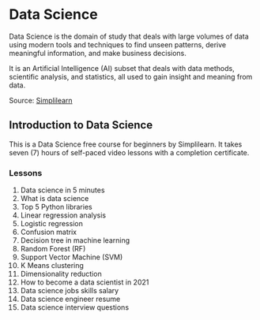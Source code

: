 # Data Science
Data Science is the domain of study that deals with large volumes of data using modern tools and techniques to find unseen patterns, derive meaningful information, and make business decisions.

It is an Artificial Intelligence (AI) subset that deals with data methods, scientific analysis, and statistics, all used to gain insight and meaning from data.

Source: [Simplilearn](https://www.simplilearn.com/tutorials/data-science-tutorial/what-is-data-science#difference_between_business_intelligence_and_data_science)

## Introduction to Data Science
This is a Data Science free course for beginners by Simplilearn. It takes seven (7) hours of self-paced video lessons with a completion certificate.

### Lessons
1. Data science in 5 minutes
1. What is data science
1. Top 5 Python libraries
1. Linear regression analysis
1. Logistic regression
1. Confusion matrix
1. Decision tree in machine learning
1. Random Forest (RF)
1. Support Vector Machine (SVM)
1. K Means clustering
1. Dimensionality reduction
1. How to become a data scientist in 2021
1. Data science jobs skills salary
1. Data science engineer resume
1. Data science interview questions
